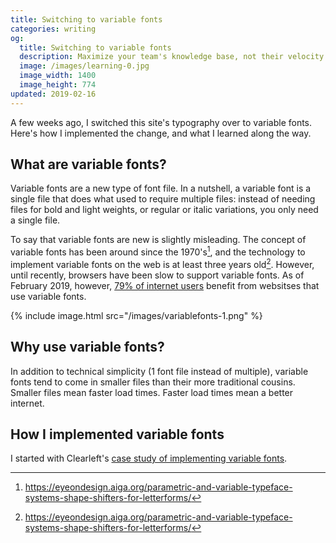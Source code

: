 ```yaml
---
title: Switching to variable fonts
categories: writing
og:
  title: Switching to variable fonts
  description: Maximize your team's knowledge base, not their velocity
  image: /images/learning-0.jpg
  image_width: 1400
  image_height: 774
updated: 2019-02-16
---
```


A few weeks ago, I switched this site's typography over to variable fonts. Here's how I implemented the change, and what I learned along the way.

## What are variable fonts?

Variable fonts are a new type of font file. In a nutshell, a variable font is a single file that does what used to require multiple files: instead of needing files for bold and light weights, or regular or italic variations, you only need a single file.

To say that variable fonts are new is slightly misleading. The concept of variable fonts has been around since the 1970's[^1], and the technology to implement variable fonts on the web is at least three years old[^2]. However, until recently, browsers have been slow to support variable fonts. As of February 2019, however, [79% of internet users](https://caniuse.com/#search=variable%20fonts) benefit from websitses that use variable fonts.

{% include image.html src="/images/variablefonts-1.png" %}

## Why use variable fonts?

In addition to technical simplicity (1 font file instead of multiple), variable fonts tend to come in smaller files than their more traditional cousins. Smaller files mean faster load times. Faster load times mean a better internet.

## How I implemented variable fonts

I started with Clearleft's [case study of implementing variable fonts](https://medium.com/clear-left-thinking/how-to-use-variable-fonts-in-the-real-world-e6d73065a604).

[^1]:<https://eyeondesign.aiga.org/parametric-and-variable-typeface-systems-shape-shifters-for-letterforms/>

[^2]:<https://eyeondesign.aiga.org/parametric-and-variable-typeface-systems-shape-shifters-for-letterforms/>